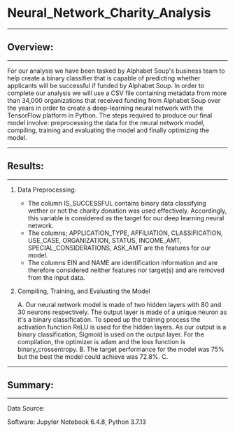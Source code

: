 # Neural_Network_Charity_Analysis
---
## Overview:
---

For our analysis we have been tasked by Alphabet Soup's business team to help create a binary classifier that is capable of predicting whether applicants will be successful if funded by Alphabet Soup. In order to complete our analysis we will use a CSV file containing metadata from more than 34,000 organizations that received funding from Alphabet Soup over the years in order to create a deep-learning neural network with the TensorFlow platform in Python. The steps required to produce our final model involve: preprocessing the data for the neural network model, compiling, training and evaluating the model and finally optimizing the model. 

---
## Results:
---

   1. Data Preprocessing:

      - The column IS_SUCCESSFUL contains binary data classifying wether or not the charity donation was used effectively. Accordingly, this variable is           considered as the target for our deep learning neural network.
      - The columns; APPLICATION_TYPE, AFFILIATION, CLASSIFICATION, USE_CASE, ORGANIZATION, STATUS, INCOME_AMT, SPECIAL_CONSIDERATIONS, ASK_AMT are the             features for our model.
      - The columns EIN and NAME are identification information and are therefore considered neither features nor target(s) and are removed from the input         data.
      
   2. Compiling, Training, and Evaluating the Model
      
      A. Our neural network model is made of two hidden layers with 80 and 30 neurons respectively. The output layer is made of a unique neuron as it's a            binary classification. To speed up the training process the activation function ReLU is used for the hidden layers. As our output is a                      binary classification, Sigmoid is used on the output layer. For the compilation, the optimizer is adam and the loss function is                            binary_crossentropy.
      B. The target performance for the model was 75% but the best the model could achieve was 72.8%.
      C.

---
## Summary:
---

Data Source: 

Software: Jupyter Notebook 6.4.8, Python 3.7.13
